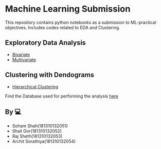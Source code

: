 # Machine Learning Submission
This repository contains python notebooks as a submission to ML-practical objectives. Includes codes related to EDA and Clustering.

## Exploratory Data Analysis
- [Bivariate](https://github.com/sohamsshah/machine-learning-practical-submission/blob/main/Bivarite.ipynb)
- [Multivariate](https://github.com/sohamsshah/machine-learning-practical-submission/blob/main/Multivarient.ipynb)

## Clustering with Dendograms
- [Hierarchical Clustering](https://github.com/sohamsshah/machine-learning-practical-submission/blob/main/Hierarchical_clustering.ipynb)

Find the Database used for performing the analysis [here](https://github.com/sohamsshah/machine-learning-practical-submission/blob/main/Mall_Customers.csv)

## By 💻
* Soham Shah(181310132051)
* Shail Gor(181310132052)
* Raj Sheth(181310132053)
* Archit Sorathiya(181310132054)

